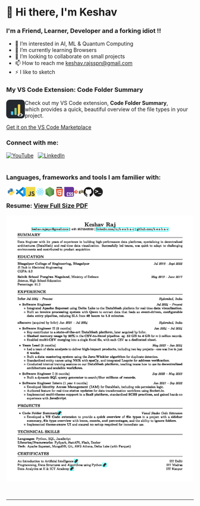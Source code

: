# 👋 Hi there, I'm Keshav
### I'm a Friend, Learner, Developer and a forking idiot !!
- 👀 I’m interested in AI, ML & Quantum Computing
- 🌱 I’m currently learning Browsers
- 💞️ I’m looking to collaborate on small projects
- 📫 How to reach me keshav.rajsspn@gmail.com
- ⚡ I like to sketch


### My VS Code Extension: Code Folder Summary
<a href="https://marketplace.visualstudio.com/items?itemName=k-e-s-h-a-v.code-folder-summary"><img src="https://raw.githubusercontent.com/k-e-s-h-a-v/code-folder-summary/main/images/code-folder-summary.png" alt="Code Folder Summary Icon" width="50px" align="left"></a> Check out my VS Code extension, **Code Folder Summary**,\
 which provides a quick, beautiful overview of the file types in your project.

[Get it on the VS Code Marketplace](https://marketplace.visualstudio.com/items?itemName=k-e-s-h-a-v.code-folder-summary)


### Connect with me:


<div style="display: flex; align-items: center; justify-content: flex-start; width: 100%;">
  <a href="https://www.youtube.com/@keshav_raj" target="_blank" style="margin-right: 12px;">
    <img alt="YouTube" width="30px" src="https://upload.wikimedia.org/wikipedia/commons/4/42/YouTube_icon_%282013-2017%29.png" />
  </a>
  <a href="https://www.linkedin.com/in/k-e-s-h-a-v/" target="_blank">
    <img alt="LinkedIn" width="30px" src="https://cdn.jsdelivr.net/gh/devicons/devicon/icons/linkedin/linkedin-original.svg" />
  </a>
</div>

<br />

### Languages, frameworks and tools I am familier with:
<img align="left" alt="Python" width="26px" src="https://raw.githubusercontent.com/github/explore/80688e429a7d4ef2fca1e82350fe8e3517d3494d/topics/python/python.png" />
<img align="left" alt="Visual Studio Code" width="26px" src="https://raw.githubusercontent.com/github/explore/80688e429a7d4ef2fca1e82350fe8e3517d3494d/topics/visual-studio-code/visual-studio-code.png" />
<img align="left" alt="JavaScript" width="26px" src="https://raw.githubusercontent.com/github/explore/80688e429a7d4ef2fca1e82350fe8e3517d3494d/topics/javascript/javascript.png" />
<img align="left" alt="React" width="26px" src="https://raw.githubusercontent.com/github/explore/80688e429a7d4ef2fca1e82350fe8e3517d3494d/topics/react/react.png" />
<img align="left" alt="Node.js" width="26px" src="https://raw.githubusercontent.com/github/explore/80688e429a7d4ef2fca1e82350fe8e3517d3494d/topics/nodejs/nodejs.png" />
<img align="left" alt="HTML5" width="26px" src="https://raw.githubusercontent.com/github/explore/80688e429a7d4ef2fca1e82350fe8e3517d3494d/topics/html/html.png" />
<img align="left" alt="CSS3" width="26px" src="https://raw.githubusercontent.com/github/explore/80688e429a7d4ef2fca1e82350fe8e3517d3494d/topics/css/css.png" />
<img align="left" alt="Git" width="26px" src="https://raw.githubusercontent.com/github/explore/80688e429a7d4ef2fca1e82350fe8e3517d3494d/topics/git/git.png" />
<img align="left" alt="GitHub" width="26px" src="https://raw.githubusercontent.com/github/explore/78df643247d429f6cc873026c0622819ad797942/topics/github/github.png" />
<img align="left" alt="Terminal" width="26px" src="https://raw.githubusercontent.com/github/explore/80688e429a7d4ef2fca1e82350fe8e3517d3494d/topics/terminal/terminal.png" />


<br />


### Resume: [View Full Size PDF](https://k-e-s-h-a-v.github.io/k-e-s-h-a-v/)

![Resume](output/resume.jpg)

<br />

---
<!-- [![Readme Card](https://github-readme-stats.vercel.app/api/pin/?username=k-e-s-h-a-v&repo=github-readme-stats)](https://github.com/k-e-s-h-a-v/github-readme-stats) -->


[youtube]: https://www.youtube.com/@keshav_raj
[linkedin]: https://www.linkedin.com/in/k-e-s-h-a-v/

<!---
k-e-s-h-a-v/k-e-s-h-a-v is a ✨ special ✨ repository because its `README.md` (this file) appears on your GitHub profile.
You can click the Preview link to take a look at your changes.
--->

